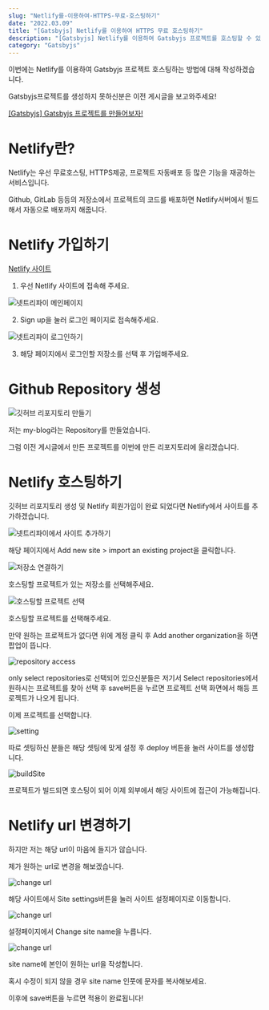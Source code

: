 ```yaml
---
slug: "Netlify를-이용하여-HTTPS-무료-호스팅하기"
date: "2022.03.09"
title: "[Gatsbyjs] Netlify를 이용하여 HTTPS 무료 호스팅하기"
description: "[Gatsbyjs] Netlify를 이용하여 Gatsbyjs 프로젝트를 호스팅할 수 있다."
category: "Gatsbyjs"
---
```


이번에는 Netlify를 이용하여 Gatsbyjs 프로젝트 호스팅하는 방법에 대해 작성하겠습니다.

Gatsbyjs프로젝트를 생성하지 못하신분은 이전 게시글을 보고와주세요!

[[Gatsbyjs] Gatsbyjs 프로젝트를 만들어보자!](https://ogt-blog.netlify.app/Gatsbyjs/1)

# Netlify란?

Netlify는 우선 무료호스팅, HTTPS제공, 프로젝트 자동배포 등 많은 기능을 재공하는 서비스입니다.

Github, GitLab 등등의 저장소에서 프로젝트의 코드를 배포하면 Netlify서버에서 빌드해서 자동으로 배포까지 해줍니다.

# Netlify 가입하기

[Netlify 사이트](https://www.netlify.com/)

1. 우선 Netlify 사이트에 접속해 주세요.

![넷트리파이 메인페이지](images/mainPage.png)

2. Sign up을 눌러 로그인 페이지로 접속해주세요.

![넷트리파이 로그인하기](images/loginPage.png)

3. 해당 페이지에서 로그인할 저장소를 선택 후 가입해주세요.

# Github Repository 생성

![깃허브 리포지토리 만들기](images/createRepository.png)

저는 my-blog라는 Repository를 만들었습니다.

그럼 이전 게시글에서 만든 프로젝트를 이번에 만든 리포지토리에 올리겠습니다.

# Netlify 호스팅하기

깃허브 리포지토리 생성 및 Netlify 회원가입이 완료 되었다면 Netlify에서 사이트를 추가하겠습니다.

![넷트리파이에서 사이트 추가하기](images/addSite.png)

해당 페이지에서 Add new site > import an existing project을 클릭합니다.

![저장소 연결하기](images/connectRepository.png)

호스팅할 프로젝트가 있는 저장소를 선택해주세요.

![호스팅할 프로젝트 선택](images/chooseProject.png)

호스팅할 프로젝트를 선택해주세요.

만약 원하는 프로젝트가 없다면 위에 계정 클릭 후 Add another organization을 하면 팝업이 뜹니다.

![repository access](images/repositoryAccess.png)

only select repositories로 선택되어 있으신분들은 저기서 Select repositories에서 원하시는 프로젝트를 찾아 선택 후 save버튼을 누르면 프로젝트 선택 화면에서 해등 프로젝트가 나오게 됩니다.

이제 프로젝트를 선택합니다.

![setting](images/setting.png)

따로 셋팅하신 분들은 해당 셋팅에 맞게 설정 후 deploy 버튼을 눌러 사이트를 생성합니다.

![buildSite](images/buildSite.png)

프로젝트가 빌드되면 호스팅이 되어 이제 외부에서 해당 사이트에 접근이 가능해집니다.

# Netlify url 변경하기

하지만 저는 해당 url이 마음에 들지가 않습니다.

제가 원하는 url로 변경을 해보겠습니다.

![change url](images/changeUrl1.png)

해당 사이트에서 Site settings버튼을 눌러 사이트 설정페이지로 이동합니다.

![change url](images/changeUrl2.png)

설정페이지에서 Change site name을 누릅니다.

![change url](images/changeUrl3.png)

site name에 본인이 원하는 url을 작성합니다.

혹시 수정이 되지 않을 경우 site name 인풋에 문자를 복사해보세요.

이후에 save버튼을 누르면 적용이 완료됩니다!

